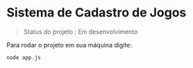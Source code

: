 # Sistema de Cadastro de Jogos 

> Status do projeto : Em desenvolvimento

Para rodar o projeto em sua máquina digite:
```
node app.js
```
